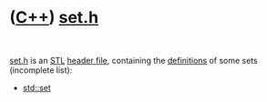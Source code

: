 



 

 

 

 

 

([C++](Cpp.md)) [set.h](CppSetH.md)
=====================================

 

[set.h](CppSetH.md) is an [STL](CppStl.md) [header
file](CppHeaderFile.md), containing the
[definitions](CppDefinition.md) of some sets (incomplete list):

-   [std::set](CppSet.md)

 

 

 

 

 





 



